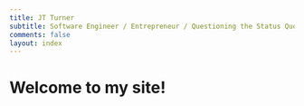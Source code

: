 ```yaml
---
title: JT Turner
subtitle: Software Engineer / Entrepreneur / Questioning the Status Quo
comments: false
layout: index
---
```

# Welcome to my site!
